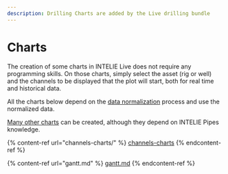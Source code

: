 ```yaml
---
description: Drilling Charts are added by the Live drilling bundle
---
```


# Charts

The creation of some charts in INTELIE Live does not require any programming skills. On those charts, simply select the asset (rig or well) and the channels to be displayed that the plot will start, both for real time and historical data.

All the charts below depend on the [data normalization](../../data-flow/data-normalization/) process and use the normalized data.

[Many other charts](https://platform.intelie.com/data-visualization/standard-widgets) can be created, although they depend on INTELIE Pipes knowledge.



{% content-ref url="channels-charts/" %}
[channels-charts](channels-charts/)
{% endcontent-ref %}

{% content-ref url="gantt.md" %}
[gantt.md](gantt.md)
{% endcontent-ref %}

